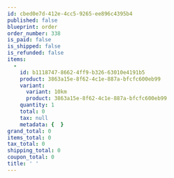 ```yaml
---
id: cbed0e7d-412e-4cc5-9265-ee896c4395b4
published: false
blueprint: order
order_number: 338
is_paid: false
is_shipped: false
is_refunded: false
items:
  -
    id: b1118747-8662-4ff9-b326-63010e4191b5
    product: 3863a15e-8f62-4c1e-887a-bfcfc600eb99
    variant:
      variant: 10km
      product: 3863a15e-8f62-4c1e-887a-bfcfc600eb99
    quantity: 1
    total: 0
    tax: null
    metadata: {  }
grand_total: 0
items_total: 0
tax_total: 0
shipping_total: 0
coupon_total: 0
title: ' '
---
```

